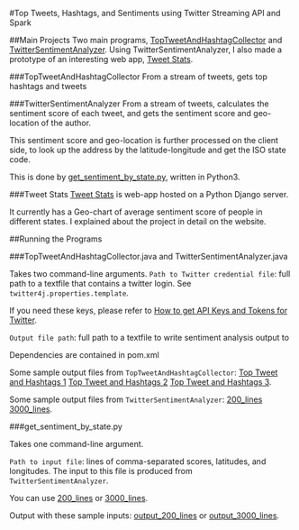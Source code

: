 #Top Tweets, Hashtags, and Sentiments using Twitter Streaming API and Spark

##Main Projects
Two main programs, [TopTweetAndHashtagCollector](https://github.com/hyunwoona/yewno-data-assignment/blob/master/src/main/java/TopTweetAndHashtagCollector.java) and 
[TwitterSentimentAnalyzer](https://github.com/hyunwoona/yewno-data-assignment/blob/master/src/main/java/TwitterSentimentAnalyzer.java).
Using TwitterSentimentAnalyzer, I also made a prototype of an interesting web app, [Tweet Stats](http://django-ericna.rhcloud.com/).

###TopTweetAndHashtagCollector
From a stream of tweets, gets top hashtags and tweets

###TwitterSentimentAnalyzer
From a stream of tweets, calculates the sentiment score of each tweet, and gets the sentiment score and geo-location of the author.

This sentiment score and geo-location is further processed on the client side, to look up the address by the latitude-longitude and get the ISO state code.

This is done by [get_sentiment_by_state.py](https://github.com/hyunwoona/yewno-data-assignment/blob/master/src/main/resources/sentiment/get_sentiment_by_state.py), written in Python3.

###Tweet Stats
[Tweet Stats](http://django-ericna.rhcloud.com/) is web-app hosted on a Python Django server.

It currently has a Geo-chart of average sentiment score of people in different states. I explained about the project in detail on the website.

##Running the Programs

###TopTweetAndHashtagCollector.java and TwitterSentimentAnalyzer.java

Takes two command-line arguments.
`Path to Twitter credential file`: full path to a textfile that contains a twitter login. See `twitter4j.properties.template`.

If you need these keys, please refer to [How to get API Keys and Tokens for Twitter](https://www.slickremix.com/docs/how-to-get-api-keys-and-tokens-for-twitter/).

`Output file path`: full path to a textfile to write sentiment analysis output to

Dependencies are contained in pom.xml

Some sample output files from `TopTweetAndHashtagCollector`: [Top Tweet and Hashtags 1](https://github.com/hyunwoona/yewno-data-assignment/blob/master/src/main/resources/top_hashtags_and_tweets_2016032_234002.txt) [Top Tweet and Hashtags 2](https://github.com/hyunwoona/yewno-data-assignment/blob/master/src/main/resources/top_hashtags_and_tweets_2016032_185101.txt) [Top Tweet and Hashtags 3](https://github.com/hyunwoona/yewno-data-assignment/blob/master/src/main/resources/top_hashtags_and_tweets_2016032_122900.txt).

Some sample output files from `TwitterSentimentAnalyzer`: [200_lines](https://github.com/hyunwoona/yewno-data-assignment/blob/master/src/main/resources/sentiment/sample_sentiment_output_lines.csv) [3000_lines](https://github.com/hyunwoona/yewno-data-assignment/blob/master/src/main/resources/sentiment/sample_sentiment_3000_lines.csv).

###get_sentiment_by_state.py

Takes one command-line argument.

`Path to input file`: lines of comma-separated scores, latitudes, and longitudes. The input to this file is produced from `TwitterSentimentAnalyzer`.

You can use [200_lines](https://github.com/hyunwoona/yewno-data-assignment/blob/master/src/main/resources/sentiment/sample_sentiment_200_lines.csv) or [3000_lines](https://github.com/hyunwoona/yewno-data-assignment/blob/master/src/main/resources/sentiment/sample_sentiment_3000_lines.csv).

Output with these sample inputs: [output_200_lines](https://github.com/hyunwoona/yewno-data-assignment/blob/master/src/main/resources/sentiment/sample_sentiment_output_200_lines.json) or [output_3000_lines](https://github.com/hyunwoona/yewno-data-assignment/blob/master/src/main/resources/sentiment/sample_sentiment_output_3000_lines.json).
